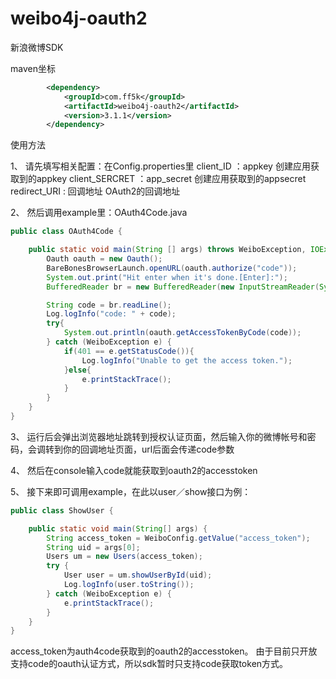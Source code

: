 # weibo4j-oauth2
新浪微博SDK

maven坐标

```xml
		<dependency>
			<groupId>com.ff5k</groupId>
			<artifactId>weibo4j-oauth2</artifactId>
			<version>3.1.1</version>
		</dependency>
```



使用方法

1、 请先填写相关配置：在Config.properties里 client_ID ：appkey 创建应用获取到的appkey client_SERCRET ：app_secret 创建应用获取到的appsecret redirect_URI : 回调地址 OAuth2的回调地址

2、 然后调用example里：OAuth4Code.java
```java
public class OAuth4Code {

    public static void main(String [] args) throws WeiboException, IOException{
        Oauth oauth = new Oauth();
        BareBonesBrowserLaunch.openURL(oauth.authorize("code"));
        System.out.print("Hit enter when it's done.[Enter]:");
        BufferedReader br = new BufferedReader(new InputStreamReader(System.in));

        String code = br.readLine();
        Log.logInfo("code: " + code);
        try{
            System.out.println(oauth.getAccessTokenByCode(code));
        } catch (WeiboException e) {
            if(401 == e.getStatusCode()){
                Log.logInfo("Unable to get the access token.");
            }else{
                e.printStackTrace();
            }
        }
    }
}
```
3、 运行后会弹出浏览器地址跳转到授权认证页面，然后输入你的微博帐号和密码，会调转到你的回调地址页面，url后面会传递code参数

4、 然后在console输入code就能获取到oauth2的accesstoken

5、 接下来即可调用example，在此以user／show接口为例：
```java
public class ShowUser {

    public static void main(String[] args) {
        String access_token = WeiboConfig.getValue("access_token");
        String uid = args[0];
        Users um = new Users(access_token);
        try {
            User user = um.showUserById(uid);
            Log.logInfo(user.toString());
        } catch (WeiboException e) {
            e.printStackTrace();
        }
    }
}
```
access_token为auth4code获取到的oauth2的accesstoken。 由于目前只开放支持code的oauth认证方式，所以sdk暂时只支持code获取token方式。

